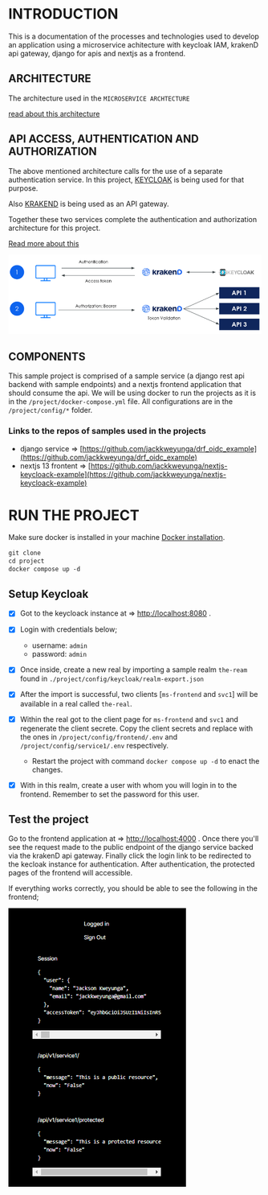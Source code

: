 # INTRODUCTION

This is a documentation of the processes and technologies used to develop an application using a microservice achitecture with keycloak IAM, krakenD api gateway, django for apis and nextjs as a frontend.

## ARCHITECTURE

The architecture used in the `MICROSERVICE ARCHTECTURE`

[read about this architecture](https://cloud.google.com/learn/what-is-microservices-architecture)


## API ACCESS, AUTHENTICATION AND AUTHORIZATION

The above mentioned architecture calls for the use of a separate authentication service. In this project, [KEYCLOAK](https://www.keycloak.org/) is being used for that purpose.

Also [KRAKEND](https://www.krakend.io/) is being used as an API gateway.

Together these two services complete the authentication and authorization architecture for this project.

[Read more about this](https://www.krakend.io/docs/authorization/keycloak/)

![keycloak and krakend integration](/images//krakend-keycloak-integration-workflow.png)


## COMPONENTS

This sample project is comprised of a sample service (a django rest api backend with sample endpoints) and a nextjs frontend application that should consume the api. We will be using docker to run the projects as it is in the `/project/docker-compose.yml` file. All configurations are in the `/project/config/*` folder.

### Links to the repos of samples used in the projects
- django service => [https://github.com/jackkweyunga/drf_oidc_example](https://github.com/jackkweyunga/drf_oidc_example)
- nextjs 13 frontent => [https://github.com/jackkweyunga/nextjs-keycloack-example](https://github.com/jackkweyunga/nextjs-keycloack-example)

# RUN THE PROJECT

Make sure docker is installed in your machine [Docker installation](https://docs.docker.com/engine/install/).

```shell
git clone
cd project
docker compose up -d

```

## Setup Keycloak

- [x] Got to the keycloack instance at => [http://localhost:8080](http://localhost:8080) . 

- [x] Login with credentials below;
  - username: `admin`
  - password: `admin`

- [x] Once inside, create a new real by importing a sample realm `the-ream` found in `./project/config/keycloak/realm-export.json`

- [x] After the import is successful, two clients [`ms-frontend` and `svc1`] will be available in a real called `the-real`.

- [x] Within the real got to the client page for `ms-frontend` and `svc1` and regenerate the client secrete. Copy the client secrets and replace with the ones in `/project/config/frontend/.env` and `/project/config/service1/.env` respectively.
  - Restart the project with command `docker compose up -d` to enact the changes.
  
- [x] With in this realm, create a user with whom you will login in to the frontend. Remember to set the password for this user.


## Test the project

Go to the frontend application at => [http://localhost:4000](http://localhost:4000) . Once there you'll see the request made to the public endpoint of the django service backed via the krakenD api gateway. Finally click the login link to be redirected to the kecloak instance for authentication. After authentication, the protected pages of the frontend will accessible.

If everything works correctly, you should be able to see the following in the frontend;

![Alt text](/images/image.png)

